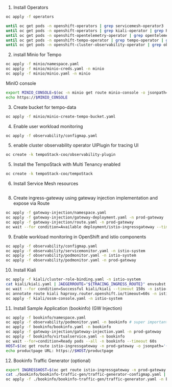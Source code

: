 1. Install Operators

```bash
oc apply -f operators  

until oc get pods -n openshift-operators | grep servicemesh-operator3 | grep Running; do echo "Waiting for servicemesh-operator3 to be running."; sleep 10;done
until oc get pods -n openshift-operators | grep kiali-operator | grep Running; do echo "Waiting for kiali-operator to be running."; sleep 10;done
until oc get pods -n openshift-opentelemetry-operator | grep opentelemetry-operator | grep Running; do echo "Waiting for opentelemetry-operator to be running."; sleep 10;done
until oc get pods -n openshift-tempo-operator | grep tempo-operator | grep Running; do echo "Waiting for tempo-operator to be running."; sleep 10;done
until oc get pods -n openshift-cluster-observability-operator | grep observability-operator | grep Running; do echo "Waiting for observability-operator to be running."; sleep 10;done
```

2. install Minio for Tempo

```bash
oc apply -f minio/namespace.yaml 
oc apply -f minio/minio-creds.yaml -n minio
oc apply -f minio/minio.yaml -n minio 
```

MinIO console
```bash
export MINIO_CONSOLE=$(oc -n minio get route minio-console -o jsonpath='{.spec.host}')
echo https://$MINIO_CONSOLE 
```

3. Create bucket for tempo-data

```bash
oc apply -f minio/minio-create-tempo-bucket.yaml 
```

4. Enable user workload monitoring

```bash
oc apply -f observability/configmap.yaml 
```
5. enable cluster observability operator UIPlugin for tracing UI

```bash
oc create -k tempoStack-coo/observability-plugin
```

5. Install the TempoStack with Multi Tenancy enabled


```bash
oc create -k tempoStack-coo/tempoStack
```


6. Install Service Mesh resources

```bash

```

8. Create ingress-gateway using gateway injection implementation and expose via Route

```bash
oc apply -f gateway-injection/namespace.yaml 
oc apply -f gateway-injection/gateway-deployment.yaml -n prod-gateway   
oc apply -f gateway-injection/route.yaml -n prod-gateway 
oc wait --for condition=Available deployment/istio-ingressgateway --timeout 60s -n prod-gateway  
```

9. Enable workload monitoring in OpenShift and istio components

```bash
oc apply -f observability/configmap.yaml 
oc apply -f observability/servicemonitor.yaml -n istio-system  
oc apply -f observability/podmonitor.yaml -n istio-system    
oc apply -f observability/podmonitor.yaml -n prod-gateway 
```
10. Install Kiali

```bash
oc apply -f kiali/cluster-role-binding.yaml -n istio-system
cat kiali/kiali.yaml | JAEGERROUTE="${TRACING_INGRESS_ROUTE}" envsubst | oc -n istio-system apply -f - 
oc wait --for condition=Successful kiali/kiali --timeout 150s -n istio-system 
oc annotate route kiali haproxy.router.openshift.io/timeout=60s -n istio-system 
oc apply -f kiali/ossm-console.yaml -n istio-system 
```

11. Install Sample Application (bookinfo) (GW Injection)

```bash
oc apply -f bookinfo/namespace.yaml   
oc apply -f observability/podmonitor.yaml -n bookinfo # super important! 
oc apply -f bookinfo/bookinfo.yaml -n bookinfo 
oc apply -f gateway-injection/gateway-injection.yaml -n prod-gateway 
oc apply -f bookinfo/virtualservice.yaml -n bookinfo 
oc wait --for=condition=Ready pods --all -n bookinfo --timeout 60s
HOST=$(oc get route istio-ingressgateway -n prod-gateway -o jsonpath='{.spec.host}')
echo productpage URL: https://$HOST/productpage
```

12. Bookinfo Traffic Generator (optional)

```bash
export INGRESSHOST=$(oc get route istio-ingressgateway -n prod-gateway -o=jsonpath='{.spec.host}')
cat ./bookinfo/bookinfo-traffic-gen/traffic-generator-configmap.yaml | ROUTE="https://${INGRESSHOST}/productpage" envsubst | oc -n bookinfo apply -f - 
oc apply -f ./bookinfo/bookinfo-traffic-gen/traffic-generator.yaml -n bookinfo
```